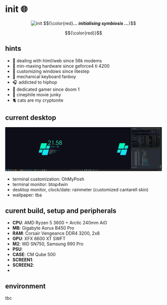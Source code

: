 # init :globe_with_meridians:

<p align="center">
 <img src='mando-grogu-init.gif' alt='init' style='width:100vW'/>
 $${\color{red}<b><i>... initialising symbiosis ...</i></b>}$$
</p>
 
 $${\color{red}}$$
## hints
- :monkey: dealing with html/web since 56k modems
- :hammer: min-maxing hardware since geforce4 ti 4200
- :art: customizing windows since litestep 
- :honey_pot: mechanical keyboard fanboy
- :headphones: addicted to hiphop
- 💾 dedicated gamer since doom 1
- :vhs: cinephile movie junky
- :cat2: cats are my cryptonite


## current desktop
![dekstop:lates](desktop-040524.png "desktop-040524")

- terminal customization: OhMyPosh
- terminal monitor: btop4win
- desktop monitor, clock/date: rainmeter (customized cantarell skin)
- wallpaper: tba

## curent build, setup and peripherals
- **CPU**: AMD Ryzen 5 3600 + Arctic 240mm AiO
- **MB**: Gigabyte Aorus B450 Pro
- **RAM**: Corsair Vengeance DDR4 3200, 2x8
- **GPU**: XFX 6600 XT SWFT
- **M2**: WD SN750, Samsung 990 Pro
- **PSU**: 
- **CASE**: CM Qube 500
- **SCREEN1**: 
- **SCREEN2**:
- 

## environment
tbc
